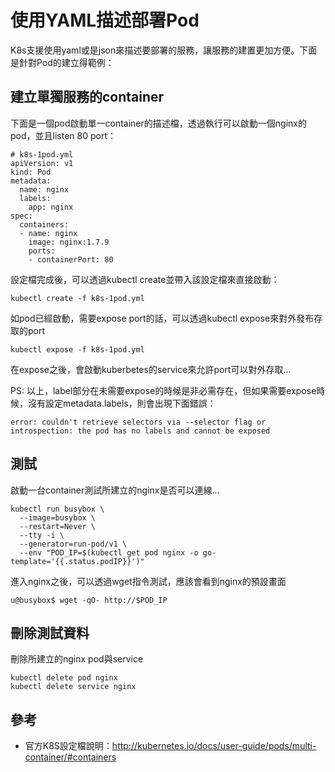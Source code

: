 # 使用YAML描述部署Pod

K8s支援使用yaml或是json來描述要部署的服務，讓服務的建置更加方便。下面是針對Pod的建立得範例：

## 建立單獨服務的container

下面是一個pod啟動單一container的描述檔，透過執行可以啟動一個nginx的pod，並且listen 80 port：

```
# k8s-1pod.yml
apiVersion: v1
kind: Pod
metadata:
  name: nginx
  labels:
    app: nginx
spec:
  containers:
  - name: nginx
    image: nginx:1.7.9
    ports:
    - containerPort: 80
```

設定檔完成後，可以透過kubectl create並帶入該設定檔來直接啟動：

```
kubectl create -f k8s-1pod.yml
```

如pod已經啟動，需要expose port的話，可以透過kubectl expose來對外發布存取的port

```
kubectl expose -f k8s-1pod.yml
```

在expose之後，會啟動kuberbetes的service來允許port可以對外存取...

PS: 以上，label部分在未需要expose的時候是非必需存在，但如果需要expose時候，沒有設定metadata.labels，則會出現下面錯誤：

```
error: couldn't retrieve selectors via --selector flag or introspection: the pod has no labels and cannot be exposed
```

## 測試

啟動一台container測試所建立的nginx是否可以連線...

```
kubectl run busybox \
  --image=busybox \
  --restart=Never \
  --tty -i \
  --generator=run-pod/v1 \
  --env "POD_IP=$(kubectl get pod nginx -o go-template='{{.status.podIP}}')"
```

進入nginx之後，可以透過wget指令測試，應該會看到nginx的預設畫面

```
u@busybox$ wget -qO- http://$POD_IP
```

## 刪除測試資料

刪除所建立的nginx pod與service

```
kubectl delete pod nginx
kubectl delete service nginx
```

## 參考

* 官方K8S設定檔說明：http://kubernetes.io/docs/user-guide/pods/multi-container/#containers